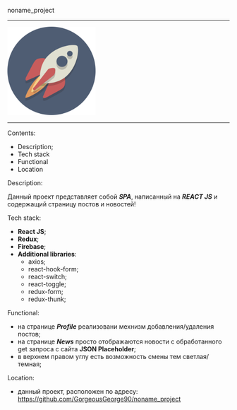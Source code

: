 noname_project

***

<img alt="logo" height="200px" src="noname_app/src/assets/img%20/rocket.png" width="200px"/>

***

Contents:

 * Description;
 * Tech stack
 * Functional
 * Location


Description:

Данный проект представляет собой  ***SPA***, написанный на ***REACT JS*** и содержащий страницу 
постов и новостей!

Tech stack:

 * **React JS**;
 * **Redux**;
 * **Firebase**;
 * **Additional libraries**:
   * axios;
   * react-hook-form;
   * react-switch;
   * react-toggle;
   * redux-form;
   * redux-thunk;

Functional: 

 * на странице ***Profile*** реализовани мехнизм добавления/удаления постов;
 * на странице ***News*** просто отображаются новости с обработанного get запроса
с сайта **JSON Placeholder**;
 * в верхнем правом углу есть возможность смены тем светлая/темная;


Location:

 *  данный проект, расположен по адресу: <https://github.com/GorgeousGeorge90/noname_project>
   



